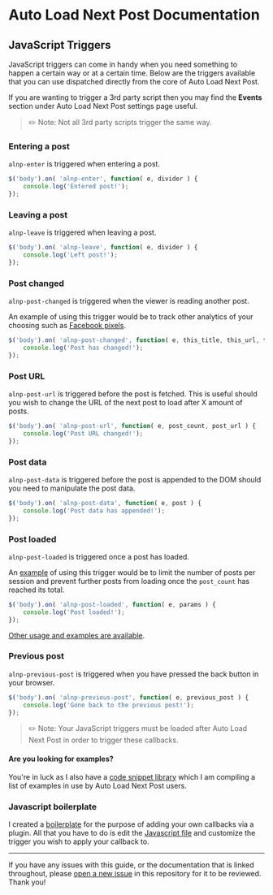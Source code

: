 # Auto Load Next Post Documentation

## JavaScript Triggers

JavaScript triggers can come in handy when you need something to happen a certain way or at a certain time. Below are the triggers available that you can use dispatched directly from the core of Auto Load Next Post.

If you are wanting to trigger a 3rd party script then you may find the **Events** section under Auto Load Next Post settings page useful.

> ✏️ Note: Not all 3rd party scripts trigger the same way.

### Entering a post

`alnp-enter` is triggered when entering a post.

```javascript
$('body').on( 'alnp-enter', function( e, divider ) {
    console.log('Entered post!');
});
```

### Leaving a post

`alnp-leave` is triggered when leaving a post.

```javascript
$('body').on( 'alnp-leave', function( e, divider ) {
    console.log('Left post!');
});
```

### Post changed

`alnp-post-changed` is triggered when the viewer is reading another post.

An example of using this trigger would be to track other analytics of your choosing such as [Facebook pixels](https://wordpress.org/plugins/alnp-facebook-pixel-tracking/). 

```javascript
$('body').on( 'alnp-post-changed', function( e, this_title, this_url, this_post_id, post_count, stop_reading, initial_post ) {
    console.log('Post has changed!');
});
```

### Post URL

`alnp-post-url` is triggered before the post is fetched. This is useful should you wish to change the URL of the next post to load after X amount of posts.

```javascript
$('body').on( 'alnp-post-url', function( e, post_count, post_url ) {
    console.log('Post URL changed!');
});
```

### Post data

`alnp-post-data` is triggered before the post is appended to the DOM should you need to manipulate the post data.

```javascript
$('body').on( 'alnp-post-data', function( e, post ) {
    console.log('Post data has appended!');
});
```

### Post loaded

`alnp-post-loaded` is triggered once a post has loaded.

An [example](https://github.com/autoloadnextpost/alnp-code-snippet-library/blob/master/snippets/alnp-post-limit.js) of using this trigger would be to limit the number of posts per session and prevent further posts from loading once the `post_count` has reached its total.

```javascript
$('body').on( 'alnp-post-loaded', function( e, params ) {
    console.log('Post loaded!');
});
```

[Other usage and examples are available](https://github.com/autoloadnextpost/alnp-documentation/blob/master/en_US/post-loaded-examples.md).

### Previous post

`alnp-previous-post` is triggered when you have pressed the back button in your browser.

```javascript
$('body').on( 'alnp-previous-post', function( e, previous_post ) {
    console.log('Gone back to the previous post!');
});
```

> ✏️ Note: Your JavaScript triggers must be loaded after Auto Load Next Post in order to trigger these callbacks.

#### Are you looking for examples?

You're in luck as I also have a [code snippet library](https://github.com/AutoLoadNextPost/alnp-code-snippet-library) which I am compiling a list of examples in use by Auto Load Next Post users.


### Javascript boilerplate

I created a [boilerplate](https://github.com/autoloadnextpost/alnp-js-boilerplate) for the purpose of adding your own callbacks via a plugin. All that you have to do is edit the [Javascript file](https://github.com/autoloadnextpost/alnp-js-boilerplate/blob/master/assets/js/alnp-js-boilerplate.js) and customize the trigger you wish to apply your callback to.


---

If you have any issues with this guide, or the documentation that is linked throughout, please [open a new issue](https://github.com/autoloadnextpost/alnp-documentation/issues/new) in this repository for it to be reviewed. Thank you!